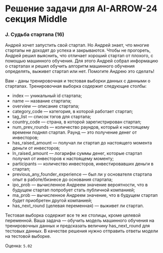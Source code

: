 # Решение задачи для AI-ARROW-24 секция Middle

###  J. Судьба стартапа (16)

Андрей хочет запустить свой стартап. Но Андрей знает, что многие стартапы не доходят до успеха и закрываются. Чтобы не прогореть, Андрей решил выяснить, что отличает хороший стартап от плохого, с помощью машинного обучения. Для этого Андрей собрал информацию о стартапах и решил обучить алгоритм машинного обучения определять, выживет стартап или нет. Помогите Андрею это сделать!

Вам  - даны тренировочная и тестовая выборки данных с данными о стартапах. Тренировочная выборка содержит следующие столбы:

 - index — уникальный id стартапа;
 - name — название стартапа;
 - overview — описание стартапа;
 - category_code — категория, в которой работает стартап;
 - tag_list — список тэгов для стартапа;
 - country_code — страна, в которой зарегистрирован стартап;
 - num_prev_rounds — количество раундов, который к настоящему времени поднял стартап. Раунд — это получение денег от инвесторов;
 - has_raised_amount — получал ли стартап до настоящего момента деньги от инвесторов;
 - ln_raised_amount — логарифм суммы денег, которые стартап получил от инвесторов к настоящему моменту;
 - participants — количество инвесторов, инвестировавших деньги в стартап;
 - previous_any_founder_experience — был ли у основателя стартапа опыт в работе/бизнесе до основания стартапа;
 - ipo_prob — вычисленное Андреем значение вероятности, что в будущем стартап попробует стать публичной компанией;
 - ma_prob — вычисленное Андреем значение, что в будущем стартап будет приобретен другой компанией;
 - has_next_round (целевая переменная) — выживет ли стартап.


Тестовая выборка содержит все те же столицы, кроме целевой переменной. Ваша задача — обучить модель машинного обучения на тренировочных данных и предсказать величину 
has_next_round для тестовых данных. В качестве решения нужно отправить ответы модели на тестовой выборке. 

Оценка: ```5.02```